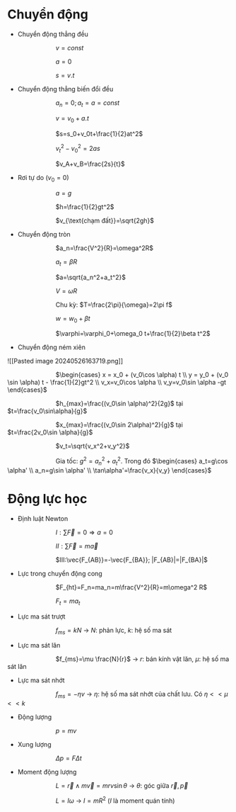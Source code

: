 # Chuyển động


- Chuyển động thẳng đều

$\hspace{3cm}$$v=const$ 

$\hspace{3cm}$$a=0$

$\hspace{3cm}$$s=v.t$

- Chuyển động thẳng biến đổi đều

$\hspace{3cm}$$a_n=0; a_t=a=const$

$\hspace{3cm}$$v=v_0+a.t$

$\hspace{3cm}$$s=s_0+v_0t+\frac{1}{2}at^2$

$\hspace{3cm}$$v_t^2-v_0^2=2as$

$\hspace{3cm}$$v_A+v_B=\frac{2s}{t}$

- Rơi tự do $(v_0=0)$

$\hspace{3cm}$$a=g$

$\hspace{3cm}$$h=\frac{1}{2}gt^2$

$\hspace{3cm}$$v_{\text{chạm đất}}=\sqrt{2gh}$

- Chuyển động tròn

$\hspace{3cm}$$a_n=\frac{V^2}{R}=\omega^2R$ 

$\hspace{3cm}$$a_t=\beta R$ 

$\hspace{3cm}$$a=\sqrt{a_n^2+a_t^2}$

$\hspace{3cm}$$V=\omega R$ 

$\hspace{3cm}$Chu kỳ: $T=\frac{2\pi}{\omega}=2\pi f$

$\hspace{3cm}$$w=w_0+\beta t$ 

$\hspace{3cm}$$\varphi=\varphi_0+\omega_0 t+\frac{1}{2}\beta t^2$

- Chuyển động ném xiên

![[Pasted image 20240526163719.png]]

$\hspace{3cm}$$\begin{cases} x = x_0 + (v_0\cos \alpha) t \\ y = y_0 + (v_0 \sin \alpha) t - \frac{1}{2}gt^2 \\ v_x=v_0\cos \alpha \\ v_y=v_0\sin \alpha -gt \end{cases}$

$\hspace{3cm}$$h_{max}=\frac{(v_0\sin \alpha)^2}{2g}$ tại $t=\frac{v_0\sin\alpha}{g}$

$\hspace{3cm}$$x_{max}=\frac{(v_0\sin 2\alpha)^2}{g}$ tại $t=\frac{2v_0\sin \alpha}{g}$

$\hspace{3cm}$$v_t=\sqrt{v_x^2+v_y^2}$

$\hspace{3cm}$Gia tốc: $g^2=a_n^2+a_t^2$. Trong đó $\begin{cases} a_t=g\cos \alpha' \\ a_n=g\sin \alpha' \\ \tan\alpha'=\frac{v_x}{v_y} \end{cases}$

# Động lực học

- Định luật Newton

$\hspace{3cm}$$I:\displaystyle{\sum \vec F =0 \Rightarrow a=0}$

$\hspace{3cm}$$II: \displaystyle{\sum \vec F = m\vec a}$

$\hspace{3cm}$$III:\vec{F_{AB}}=-\vec{F_{BA}}; |F_{AB}|=|F_{BA}|$

- Lực trong chuyển động cong

$\hspace{3cm}$$F_{ht}=F_n=ma_n=m\frac{V^2}{R}=m\omega^2 R$ 

$\hspace{3cm}$$F_t=ma_t$

- Lực ma sát trượt

$\hspace{3cm}$$f_{ms}=kN$ $\to$ $N$: phản lực, $k$: hệ số ma sát

- Lực ma sát lăn

$\hspace{3cm}$$f_{ms}=\mu \frac{N}{r}$ $\to$ $r$: bán kính vật lăn, $\mu$: hệ số ma sát lăn

- Lực ma sát nhớt

$\hspace{3cm}$$f_{ms}=-\eta v$ $\to$ $\eta$: hệ số ma sát nhớt của chất lưu. Có $\eta << \mu << k$ 

- Động lượng

$\hspace{3cm}$$p=mv$

- Xung lượng

$\hspace{3cm}$$\Delta p =F\Delta t$ 

- Moment động lượng

$\hspace{3cm}$$L=\vec r \wedge m\vec v=mrv\sin\theta$ $\to$ $\theta$: góc giữa $\vec r, \vec p$ 

$\hspace{3cm}$$L=I\omega$ $\to$ $I=mR^2$ ($I$ là moment quán tính)

